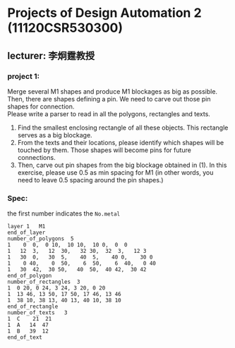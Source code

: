 # Projects of Design Automation 2 (11120CSR530300)  
## lecturer: 李炯霆教授  
### project 1:
Merge several M1 shapes and produce M1 blockages as big as possible. Then, there are shapes defining a pin. We need to carve out those pin shapes for connection.  
Please write a parser to read in all the polygons, rectangles and texts.
1) Find the smallest enclosing rectangle of all these objects. This rectangle serves as a big blockage.
2) From the texts and their locations, please identify which shapes will be touched by them. Those shapes will become pins for future connections.
3) Then, carve out pin shapes from the big blockage obtained in (1). In this exercise, please use 0.5 as min spacing for M1 (in other words, you need to leave 0.5 spacing around the pin shapes.)    

### Spec:  
the first number indicates the ```No.metal```  

```number_of_layers 1
layer 1   M1
end_of_layer
number_of_polygons  5
1    0  0,  0 10,  10 10,  10 0,  0  0
1   12  3,   12  30,   32 30,  32  3,   12 3
1   30  0,   30  5,    40  5,    40 0,    30 0
1    0 40,    0  50,    6  50,    6  40,   0 40
1   30  42,  30 50,   40  50,  40 42,  30 42
end_of_polygon
number_of_rectangles  3
1  0 20, 0 24, 3 24, 3 20, 0 20
1  13 46, 13 50, 17 50, 17 46, 13 46
1  38 10, 38 13, 40 13, 40 10, 38 10
end_of_rectangle
number_of_texts   3
1  C    21  21
1  A   14  47
1  B   39  12
end_of_text
```
